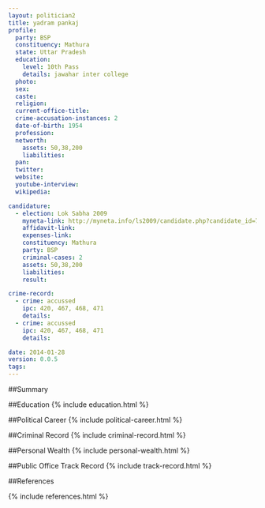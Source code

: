 ```yaml
---
layout: politician2
title: yadram pankaj
profile: 
  party: BSP
  constituency: Mathura
  state: Uttar Pradesh
  education: 
    level: 10th Pass
    details: jawahar inter college
  photo: 
  sex: 
  caste: 
  religion: 
  current-office-title: 
  crime-accusation-instances: 2
  date-of-birth: 1954
  profession: 
  networth: 
    assets: 50,38,200
    liabilities: 
  pan: 
  twitter: 
  website: 
  youtube-interview: 
  wikipedia: 

candidature: 
  - election: Lok Sabha 2009
    myneta-link: http://myneta.info/ls2009/candidate.php?candidate_id=7141
    affidavit-link: 
    expenses-link: 
    constituency: Mathura 
    party: BSP
    criminal-cases: 2
    assets: 50,38,200
    liabilities: 
    result:  

crime-record: 
  - crime: accussed
    ipc: 420, 467, 468, 471
    details:  
  - crime: accussed
    ipc: 420, 467, 468, 471
    details:  

date: 2014-01-28
version: 0.0.5
tags: 
---
```

##Summary


##Education
{% include education.html %}


##Political Career
{% include political-career.html %}


##Criminal Record
{% include criminal-record.html %}


##Personal Wealth
{% include personal-wealth.html %}


##Public Office Track Record
{% include track-record.html %}


##References


{% include references.html %}